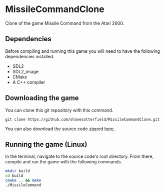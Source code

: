 # MissileCommandClone
Clone of the game Missile Command from the Atari 2600.

## Dependencies
Before compiling and running this game you will need to have the following dependencies installed.
- SDL2
- SDL2_image
- CMake
- A C++ compiler

## Downloading the game
You can clone this git repository with this command.
```
git clone https://github.com/shanesatterfield/MissileCommandClone.git
```

You can also download the source code zipped [here](https://github.com/shanesatterfield/MissileCommandClone/archive/master.zip).

## Running the game (Linux)
In the terminal, navigate to the source code's root directory. From there, compile and run the game with the following commands.
```bash
mkdir build
cd build
cmake .. && make
./MissileCommand
```
